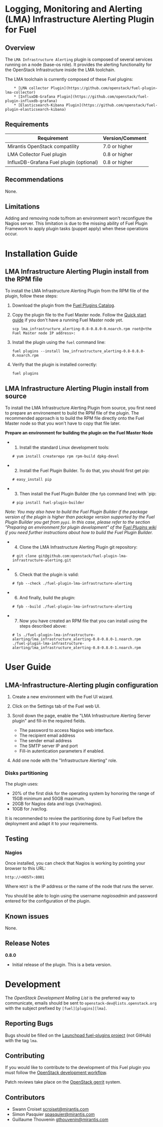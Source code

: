 Logging, Monitoring and Alerting (LMA) Infrastructure Alerting Plugin for Fuel
==============================================================================

Overview
--------

The `LMA Infrastructure Alerting` plugin is composed of several services
running on a node (base-os role). It provides the alerting functionality for
the OpenStack Infrastructure inside the LMA toolchain.

The LMA toolchain is currently composed of these Fuel plugins:

        * [LMA collector Plugin](https://github.com/openstack/fuel-plugin-lma-collector)
        * [InfluxDB-Grafana Plugin](https://github.com/openstack/fuel-plugin-influxdb-grafana)
        * [Elasticsearch-Kibana Plugin](https://github.com/openstack/fuel-plugin-elasticsearch-kibana)

Requirements
------------

| Requirement                               | Version/Comment  |
| ----------------------------------------- | -----------------|
| Mirantis OpenStack compatility            | 7.0 or higher    |
| LMA Collector Fuel plugin                 | 0.8 or higher    |
| InfluxDB-Grafana Fuel plugin (optional)   | 0.8 or higher    |

Recommendations
---------------

None.

Limitations
-----------

Adding and removing node to/from an environment won't reconfigure the Nagios
server.
This limitation is due to the missing ability of Fuel Plugin Framework to apply
plugin tasks (puppet apply) when these operations occur.


Installation Guide
==================

LMA Infrastructure Alerting Plugin install from the RPM file
------------------------------------------------------------

To install the LMA Infrastructure Alerting Plugin from the RPM file of the plugin, follow these steps:

1. Download the plugin from the [Fuel Plugins
   Catalog](https://software.mirantis.com/download-mirantis-openstack-fuel-plug-ins/).

2. Copy the plugin file to the Fuel Master node. Follow the [Quick start
   guide](https://software.mirantis.com/quick-start/) if you don't have a running
   Fuel Master node yet.

   ```
   scp lma_infrastructure_alerting-0.8-0.8.0-0.noarch.rpm root@<the Fuel Master node IP address>:
   ```

3. Install the plugin using the `fuel` command line:

   ```
   fuel plugins --install lma_infrastructure_alerting-0.8-0.8.0-0.noarch.rpm
   ```

4. Verify that the plugin is installed correctly:

   ```
   fuel plugins
   ```

LMA Infrastructure Alerting Plugin install from source
------------------------------------------------------

To install the LMA Infrastructure Alerting Plugin from source, you first need to prepare an
environement to build the RPM file of the plugin.
The recommended approach is to build the RPM file directly onto the Fuel Master
node so that you won't have to copy that file later.

**Prepare an environment for building the plugin on the Fuel Master Node**

* 1. Install the standard Linux development tools:

    ```
    # yum install createrepo rpm rpm-build dpkg-devel
    ```

* 2. Install the Fuel Plugin Builder. To do that, you should first get pip:

    ```
    # easy_install pip
    ```

* 3. Then install the Fuel Plugin Builder (the `fpb` command line) with `pip:

    ```
    # pip install fuel-plugin-builder
    ```

*Note: You may also have to build the Fuel Plugin Builder if the package version of the
plugin is higher than package version supported by the Fuel Plugin Builder you get from `pypi`.
In this case, please refer to the section "Preparing an environment for plugin development"
of the [Fuel Plugins wiki](https://wiki.openstack.org/wiki/Fuel/Plugins) if you
need further instructions about how to build the Fuel Plugin Builder.*

* 4. Clone the LMA Infrastructure Alerting Plugin git repository:

    ```
    # git clone git@github.com:openstack/fuel-plugin-lma-infrastructure-alerting.git
    ```

* 5. Check that the plugin is valid:

    ```
    # fpb --check ./fuel-plugin-lma-infrastructure-alerting
    ```

* 6. And finally, build the plugin:

    ```
    # fpb --build ./fuel-plugin-lma-infrastructure-alerting
    ```

* 7. Now you have created an RPM file that you can install using the steps described above:

    ```
    # ls ./fuel-plugin-lma-infrastructure-alerting/lma_infrastructure_alerting-0.8-0.8.0-1.noarch.rpm
    ./fuel-plugin-lma-infrastructure-alerting/lma_infrastructure_alerting-0.8-0.8.0-1.noarch.rpm
    ```

User Guide
==========

**LMA-Infrastructure-Alerting** plugin configuration
----------------------------------------------------

1. Create a new environment with the Fuel UI wizard.
2. Click on the Settings tab of the Fuel web UI.
3. Scroll down the page, enable the "LMA Infrastructure Alerting Server plugin"
   and fill-in the required fields.
    - The password to access Nagios web interface.
    - The recipient email address
    - The sender email address
    - The SMTP server IP and port
    - Fill-in autentication parameters if enabled.

4. Add one node with the "Infrastructure Alerting" role.

### Disks partitioning
The plugin uses:

- 20% of the first disk for the operating system by honoring the range of
  15GB minimum and 50GB maximum.
- 20GB for Nagios data and logs (/var/nagios).
- 10GB for /var/log.

It is recommended to review the partitioning done by Fuel before the deployment
and adapt it to your requirements.

Testing
-------

### Nagios

Once installed, you can check that Nagios is working by pointing your browser
to this URL:

```
http://<HOST>:8001
```

Where `HOST` is the IP address or the name of the node that runs the server.

You should be able to login using the username *nagiosadmin* and password
entered for the configuration of the plugin.

Known issues
------------

None.

Release Notes
-------------

**0.8.0**

* Initial release of the plugin. This is a beta version.


Development
===========

The *OpenStack Development Mailing List* is the preferred way to communicate,
emails should be sent to `openstack-dev@lists.openstack.org` with the subject
prefixed by `[fuel][plugins][lma]`.

Reporting Bugs
--------------

Bugs should be filled on the [Launchpad fuel-plugins project](
https://bugs.launchpad.net/fuel-plugins) (not GitHub) with the tag `lma`.


Contributing
------------

If you would like to contribute to the development of this Fuel plugin you must
follow the [OpenStack development workflow](
http://docs.openstack.org/infra/manual/developers.html#development-workflow).

Patch reviews take place on the [OpenStack gerrit](
https://review.openstack.org/#/q/status:open+project:openstack/fuel-plugin-lma-infrastructure-alerting,n,z)
system.

Contributors
------------

* Swann Croiset <scroiset@mirantis.com>
* Simon Pasquier <spasquier@mirantis.com>
* Guillaume Thouvenin <gthouvenin@mirantis.com>
